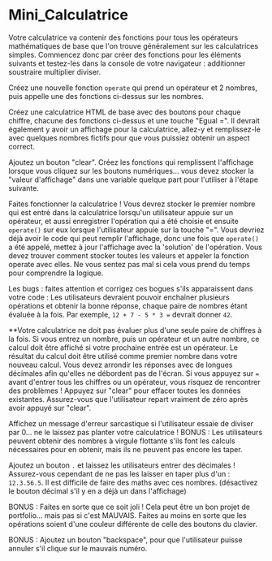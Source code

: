 # Mini_Calculatrice

Votre calculatrice va contenir des fonctions pour tous les opérateurs mathématiques de base que l'on trouve généralement sur les calculatrices simples. Commencez donc par créer des fonctions pour les éléments suivants et testez-les dans la console de votre navigateur : additionner soustraire multiplier diviser.

Créez une nouvelle fonction `operate` qui prend un opérateur et 2 nombres, puis appelle une des fonctions ci-dessus sur les nombres.

Créez une calculatrice HTML de base avec des boutons pour chaque chiffre, chacune des fonctions ci-dessus et une touche "Egual =". Il devrait également y avoir un affichage pour la calculatrice, allez-y et remplissez-le avec quelques nombres fictifs pour que vous puissiez obtenir un aspect correct.

Ajoutez un bouton "clear". Créez les fonctions qui remplissent l'affichage lorsque vous cliquez sur les boutons numériques... vous devez stocker la "valeur d'affichage" dans une variable quelque part pour l'utiliser à l'étape suivante.

Faites fonctionner la calculatrice ! Vous devrez stocker le premier nombre qui est entré dans la calculatrice lorsqu'un utilisateur appuie sur un opérateur, et aussi enregistrer l'opération qui a été choisie et ensuite `operate()` sur eux lorsque l'utilisateur appuie sur la touche "=". Vous devriez déjà avoir le code qui peut remplir l'affichage, donc une fois que `operate()` a été appelé, mettez à jour l'affichage avec la 'solution' de l'opération. Vous devez trouver comment stocker toutes les valeurs et appeler la fonction operate avec elles. Ne vous sentez pas mal si cela vous prend du temps pour comprendre la logique.

Les bugs : faites attention et corrigez ces bogues s'ils apparaissent dans votre code : Les utilisateurs devraient pouvoir enchaîner plusieurs opérations et obtenir la bonne réponse, chaque paire de nombres étant évaluée à la fois. Par exemple, `12 + 7 - 5 * 3 =` devrait donner `42`.

**Votre calculatrice ne doit pas évaluer plus d'une seule paire de chiffres à la fois. Si vous entrez un nombre, puis un opérateur et un autre nombre, ce calcul doit être affiché si votre prochaine entrée est un opérateur. Le résultat du calcul doit être utilisé comme premier nombre dans votre nouveau calcul. Vous devez arrondir les réponses avec de longues décimales afin qu'elles ne débordent pas de l'écran. Si vous appuyez sur `=` avant d'entrer tous les chiffres ou un opérateur, vous risquez de rencontrer des problèmes ! Appuyez sur "clear" pour effacer toutes les données existantes. Assurez-vous que l'utilisateur repart vraiment de zéro après avoir appuyé sur "clear".

Affichez un message d'erreur sarcastique si l'utilisateur essaie de diviser par 0... ne le laissez pas planter votre calculatrice ! BONUS : Les utilisateurs peuvent obtenir des nombres à virgule flottante s'ils font les calculs nécessaires pour en obtenir, mais ils ne peuvent pas encore les taper.

Ajoutez un bouton `.` et laissez les utilisateurs entrer des décimales ! Assurez-vous cependant de ne pas les laisser en taper plus d'un : `12.3.56.5`. Il est difficile de faire des maths avec ces nombres. (désactivez le bouton décimal s'il y en a déjà un dans l'affichage)

BONUS : Faites en sorte que ce soit joli ! Cela peut être un bon projet de portfolio... mais pas si c'est MAUVAIS. Faites au moins en sorte que les opérations soient d'une couleur différente de celle des boutons du clavier.

BONUS : Ajoutez un bouton "backspace", pour que l'utilisateur puisse annuler s'il clique sur le mauvais numéro.
